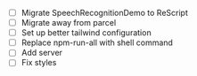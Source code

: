 - [ ] Migrate SpeechRecognitionDemo to ReScript
- [ ] Migrate away from parcel
- [ ] Set up better tailwind configuration
- [ ] Replace npm-run-all with shell command
- [ ] Add server
- [ ] Fix styles
